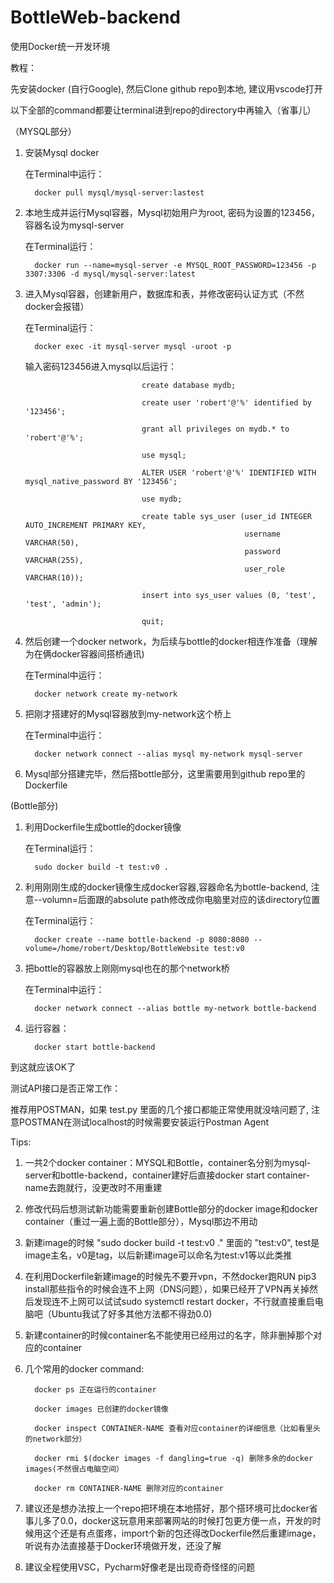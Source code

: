 # BottleWeb-backend

使用Docker统一开发环境

教程：

先安装docker (自行Google), 然后Clone github repo到本地, 建议用vscode打开

以下全部的command都要让terminal进到repo的directory中再输入（省事儿）

（MYSQL部分）

1. 安装Mysql docker
   
   在Terminal中运行： 
   
         docker pull mysql/mysql-server:lastest
   
2. 本地生成并运行Mysql容器，Mysql初始用户为root, 密码为设置的123456，容器名设为mysql-server
   
   在Terminal运行：
   
         docker run --name=mysql-server -e MYSQL_ROOT_PASSWORD=123456 -p 3307:3306 -d mysql/mysql-server:latest

3. 进入Mysql容器，创建新用户，数据库和表，并修改密码认证方式（不然docker会报错）
   
   在Terminal运行： 
   
         docker exec -it mysql-server mysql -uroot -p
   
   输入密码123456进入mysql以后运行： 
   
                                 create database mydb;
                                 
                                 create user 'robert'@'%' identified by '123456';
                                 
                                 grant all privileges on mydb.* to 'robert'@'%';
                                 
                                 use mysql;
                                 
                                 ALTER USER 'robert'@'%' IDENTIFIED WITH mysql_native_password BY '123456';
                                 
                                 use mydb;
                                 
                                 create table sys_user (user_id INTEGER AUTO_INCREMENT PRIMARY KEY,
                                                        username VARCHAR(50),
                                                        password VARCHAR(255),
                                                        user_role VARCHAR(10));
                                 
                                 insert into sys_user values (0, 'test', 'test', 'admin');
                                 
                                 quit;

4. 然后创建一个docker network，为后续与bottle的docker相连作准备（理解为在俩docker容器间搭桥通讯)
   
   在Terminal中运行：
   
         docker network create my-network

5. 把刚才搭建好的Mysql容器放到my-network这个桥上
   
   在Terminal中运行：
   
         docker network connect --alias mysql my-network mysql-server
   
6. Mysql部分搭建完毕，然后搭bottle部分，这里需要用到github repo里的Dockerfile

(Bottle部分)

1. 利用Dockerfile生成bottle的docker镜像
   
   在Terminal运行：
   
         sudo docker build -t test:v0 .

2. 利用刚刚生成的docker镜像生成docker容器,容器命名为bottle-backend, 注意--volumn=后面跟的absolute path修改成你电脑里对应的该directory位置
    
   在Terminal运行： 
   
         docker create --name bottle-backend -p 8080:8080 --volume=/home/robert/Desktop/BottleWebsite test:v0

3. 把bottle的容器放上刚刚mysql也在的那个network桥
   
   在Terminal中运行：
   
         docker network connect --alias bottle my-network bottle-backend

4. 运行容器：
   
         docker start bottle-backend

到这就应该OK了


测试API接口是否正常工作：

推荐用POSTMAN，如果 test.py 里面的几个接口都能正常使用就没啥问题了, 注意POSTMAN在测试localhost的时候需要安装运行Postman Agent


Tips:

1. 一共2个docker container：MYSQL和Bottle，container名分别为mysql-server和bottle-backend，container建好后直接docker start container-name去跑就行，没更改时不用重建

2. 修改代码后想测试新功能需要重新创建Bottle部分的docker image和docker container（重过一遍上面的Bottle部分），Mysql那边不用动

3. 新建image的时候 "sudo docker build -t test:v0 ." 里面的 "test:v0", test是image主名，v0是tag，以后新建image可以命名为test:v1等以此类推

4. 在利用Dockerfile新建image的时候先不要开vpn，不然docker跑RUN pip3 install那些指令的时候会连不上网（DNS问题），如果已经开了VPN再关掉然后发现连不上网可以试试sudo systemctl restart docker，不行就直接重启电脑吧（Ubuntu我试了好多其他方法都不得劲0.0)

5. 新建container的时候container名不能使用已经用过的名字，除非删掉那个对应的container

6. 几个常用的docker command: 

         docker ps 正在运行的container
   
         docker images 已创建的docker镜像
   
         docker inspect CONTAINER-NAME 查看对应container的详细信息（比如看里头的network部分）
   
         docker rmi $(docker images -f dangling=true -q) 删除多余的docker images(不然很占电脑空间）
   
         docker rm CONTAINER-NAME 删除对应的container
               
7. 建议还是想办法按上一个repo把环境在本地搭好，那个搭环境可比docker省事儿多了0.0，docker这玩意用来部署网站的时候打包更方便一点，开发的时候用这个还是有点蛋疼，import个新的包还得改Dockerfile然后重建image，听说有办法直接基于Docker环境做开发，还没了解

8. 建议全程使用VSC，Pycharm好像老是出现奇奇怪怪的问题
                                          
                  
